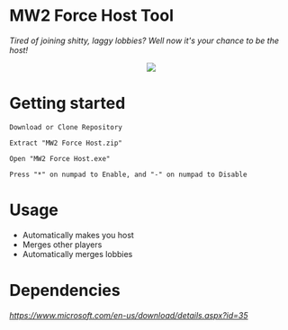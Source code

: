 # MW2 Force Host Tool

*Tired of joining shitty, laggy lobbies? Well now it's your chance to be the host!*

<p align="center">
	<tr>
		<td align="center" style="padding=0;width=50%;">
			<img src="https://i.imgur.com/13IUwlx.png" />
		</td>
	</tr>
	<tr>
    

# Getting started
    
`Download or Clone Repository`

`Extract "MW2 Force Host.zip"`
		
`Open "MW2 Force Host.exe"`
		
`Press "*" on numpad to Enable, and "-" on numpad to Disable`

		
# Usage
    
- Automatically makes you host   
- Merges other players
- Automatically merges lobbies

# Dependencies 
		
*https://www.microsoft.com/en-us/download/details.aspx?id=35*
    
